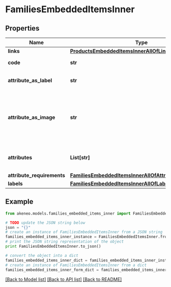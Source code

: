 # FamiliesEmbeddedItemsInner


## Properties
Name | Type | Description | Notes
------------ | ------------- | ------------- | -------------
**links** | [**ProductsEmbeddedItemsInnerAllOfLinks**](ProductsEmbeddedItemsInnerAllOfLinks.md) |  | [optional] 
**code** | **str** | Family code | 
**attribute_as_label** | **str** | Attribute code used as label | 
**attribute_as_image** | **str** | Attribute code used as the main picture in the user interface (only since v2.0) | [optional] [default to 'null']
**attributes** | **List[str]** | Attributes codes that compose the family | [optional] 
**attribute_requirements** | [**FamiliesEmbeddedItemsInnerAllOfAttributeRequirements**](FamiliesEmbeddedItemsInnerAllOfAttributeRequirements.md) |  | [optional] 
**labels** | [**FamiliesEmbeddedItemsInnerAllOfLabels**](FamiliesEmbeddedItemsInnerAllOfLabels.md) |  | [optional] 

## Example

```python
from akeneo.models.families_embedded_items_inner import FamiliesEmbeddedItemsInner

# TODO update the JSON string below
json = "{}"
# create an instance of FamiliesEmbeddedItemsInner from a JSON string
families_embedded_items_inner_instance = FamiliesEmbeddedItemsInner.from_json(json)
# print the JSON string representation of the object
print FamiliesEmbeddedItemsInner.to_json()

# convert the object into a dict
families_embedded_items_inner_dict = families_embedded_items_inner_instance.to_dict()
# create an instance of FamiliesEmbeddedItemsInner from a dict
families_embedded_items_inner_form_dict = families_embedded_items_inner.from_dict(families_embedded_items_inner_dict)
```
[[Back to Model list]](../README.md#documentation-for-models) [[Back to API list]](../README.md#documentation-for-api-endpoints) [[Back to README]](../README.md)


